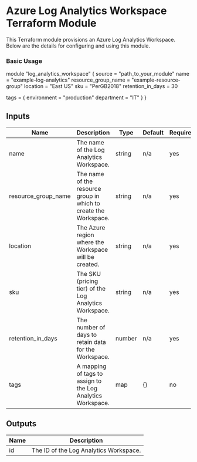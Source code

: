 # Azure Log Analytics Workspace Terraform Module

This Terraform module provisions an Azure Log Analytics Workspace. Below are the details for configuring and using this module.

### Basic Usage

module "log_analytics_workspace" {
  source                = "path_to_your_module"
  name                  = "example-log-analytics"
  resource_group_name   = "example-resource-group"
  location              = "East US"
  sku                   = "PerGB2018"
  retention_in_days     = 30
  
  tags = {
    environment = "production"
    department  = "IT"
  }
}


## Inputs

| Name                  | Description                                                        | Type    | Default | Required |
|-----------------------|--------------------------------------------------------------------|---------|---------|----------|
| name                  | The name of the Log Analytics Workspace.                            | string  | n/a     | yes      |
| resource_group_name   | The name of the resource group in which to create the Workspace.    | string  | n/a     | yes      |
| location              | The Azure region where the Workspace will be created.              | string  | n/a     | yes      |
| sku                   | The SKU (pricing tier) of the Log Analytics Workspace.              | string  | n/a     | yes      |
| retention_in_days     | The number of days to retain data for the Workspace.                | number  | n/a     | yes      |
| tags                  | A mapping of tags to assign to the Log Analytics Workspace.         | map     | {}      | no       |

## Outputs

| Name | Description                                      |
|------|--------------------------------------------------|
| id   | The ID of the Log Analytics Workspace.           |
